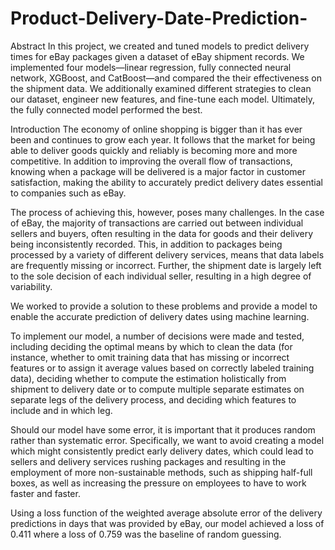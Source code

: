 # Product-Delivery-Date-Prediction-

Abstract
In this project, we created and tuned models to predict delivery times for eBay packages given a dataset of eBay shipment records. We implemented four models—linear regression, fully connected neural network, XGBoost, and CatBoost—and compared the their effectiveness on the shipment data. We additionally examined different strategies to clean our dataset, engineer new features, and fine-tune each model. Ultimately, the fully connected model performed the best.

Introduction
The economy of online shopping is bigger than it has ever been and continues to grow each year. It follows that the market for being able to deliver goods quickly and reliably is becoming more and more competitive. In addition to improving the overall flow of transactions, knowing when a package will be delivered is a major factor in customer satisfaction, making the ability to accurately predict delivery dates essential to companies such as eBay.

The process of achieving this, however, poses many challenges. In the case of eBay, the majority of transactions are carried out between individual sellers and buyers, often resulting in the data for goods and their delivery being inconsistently recorded. This, in addition to packages being processed by a variety of different delivery services, means that data labels are frequently missing or incorrect. Further, the shipment date is largely left to the sole decision of each individual seller, resulting in a high degree of variability.

We worked to provide a solution to these problems and provide a model to enable the accurate prediction of delivery dates using machine learning.

To implement our model, a number of decisions were made and tested, including deciding the optimal means by which to clean the data (for instance, whether to omit training data that has missing or incorrect features or to assign it average values based on correctly labeled training data), deciding whether to compute the estimation holistically from shipment to delivery date or to compute multiple separate estimates on separate legs of the delivery process, and deciding which features to include and in which leg.

Should our model have some error, it is important that it produces random rather than systematic error. Specifically, we want to avoid creating a model which might consistently predict early delivery dates, which could lead to sellers and delivery services rushing packages and resulting in the employment of more non-sustainable methods, such as shipping half-full boxes, as well as increasing the pressure on employees to have to work faster and faster.

Using a loss function of the weighted average absolute error of the delivery predictions in days that was provided by eBay, our model achieved a loss of 0.411 where a loss of 0.759 was the baseline of random guessing.
